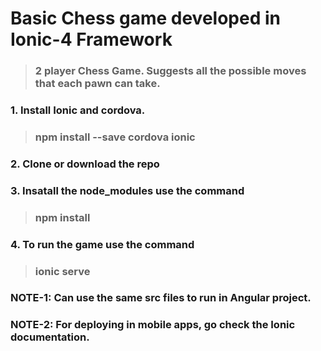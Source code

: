 # Basic Chess game developed in Ionic-4 Framework
> ### 2 player Chess Game. Suggests all the possible moves that each pawn can take.
### 1. Install Ionic and cordova.
> ### npm install --save cordova ionic

### 2. Clone or download the repo 

### 3. Insatall the node_modules use the command
> ### npm install

### 4. To run the game use the command
> ### ionic serve

### NOTE-1: Can use the same src files to run in Angular project.

### NOTE-2: For deploying in mobile apps, go check the Ionic documentation.
